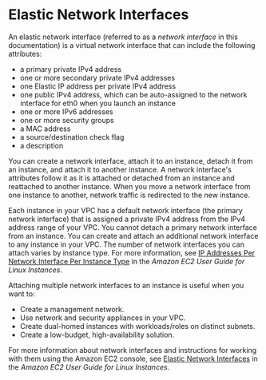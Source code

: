# Elastic Network Interfaces<a name="VPC_ElasticNetworkInterfaces"></a>

An elastic network interface \(referred to as a *network interface* in this documentation\) is a virtual network interface that can include the following attributes:
+ a primary private IPv4 address
+ one or more secondary private IPv4 addresses
+ one Elastic IP address per private IPv4 address
+ one public IPv4 address, which can be auto\-assigned to the network interface for eth0 when you launch an instance
+ one or more IPv6 addresses
+ one or more security groups
+ a MAC address
+ a source/destination check flag
+ a description

You can create a network interface, attach it to an instance, detach it from an instance, and attach it to another instance\. A network interface's attributes follow it as it is attached or detached from an instance and reattached to another instance\. When you move a network interface from one instance to another, network traffic is redirected to the new instance\.

Each instance in your VPC has a default network interface \(the primary network interface\) that is assigned a private IPv4 address from the IPv4 address range of your VPC\. You cannot detach a primary network interface from an instance\. You can create and attach an additional network interface to any instance in your VPC\. The number of network interfaces you can attach varies by instance type\. For more information, see [IP Addresses Per Network Interface Per Instance Type](http://docs.aws.amazon.com/AWSEC2/latest/UserGuide/using-eni.html#AvailableIpPerENI) in the *Amazon EC2 User Guide for Linux Instances*\.

Attaching multiple network interfaces to an instance is useful when you want to:
+ Create a management network\.
+ Use network and security appliances in your VPC\.
+ Create dual\-homed instances with workloads/roles on distinct subnets\.
+ Create a low\-budget, high\-availability solution\.

For more information about network interfaces and instructions for working with them using the Amazon EC2 console, see [Elastic Network Interfaces](http://docs.aws.amazon.com/AWSEC2/latest/UserGuide/using-eni.html) in the *Amazon EC2 User Guide for Linux Instances*\.